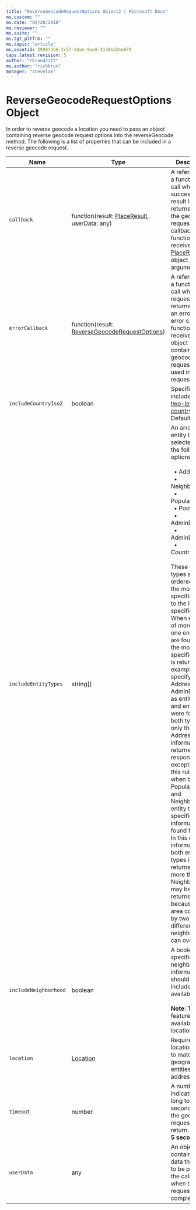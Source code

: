 ```yaml
---
title: "ReverseGeocodeRequestOptions Object2 | Microsoft Docs"
ms.custom: ""
ms.date: "02/28/2018"
ms.reviewer: ""
ms.suite: ""
ms.tgt_pltfrm: ""
ms.topic: "article"
ms.assetid: 2998fdb6-3c57-44ee-9ae8-31d81d24e878
caps.latest.revision: 5
author: "rbrundritt"
ms.author: "richbrun"
manager: "stevelom"
---
```

# ReverseGeocodeRequestOptions Object
In order to reverse geocode a location you need to pass an object containing reverse geocode request options into the reverseGeocode method. The following is a list of properties that can be included in a reverse geocode request.

Name                         | Type                                           | Description
---------------------------- | ---------------------------------------------- | ---------------------------------------------
`callback`                   | function(result: [PlaceResult](../v8-web-control/placeresult-object.md), userData: any)     | A reference to a function to call when a successful result is returned from the geocode request. The callback function will receive a [PlaceResult](../v8-web-control/placeresult-object.md) object as an argument.
`errorCallback`              | function(result: [ReverseGeocodeRequestOptions](https://msdn.microsoft.com/library/mt712816.aspx))     | A reference to a function to call when the request is returned with an error. The error callback function will receive an object containing the geocode request options used in the request.
`includeCountryIso2`         | boolean                                        | Specifies to include the [two-letter ISO country code](http://www.iso.org/iso/country_codes.htm). Default: **false**
`includeEntityTypes`         | string[]                                       | An array of entity types selected from the following options.<br/><br/>&nbsp;  • Address<br/>&nbsp;  • Neighborhood<br/>&nbsp;  • PopulatedPlace<br/>&nbsp;  • Postcode1<br/>&nbsp;  • AdminDivision1<br/>&nbsp;  • AdminDivision2<br/>&nbsp;  • CountryRegion<br/><br/>These entity types are ordered from the most specific entity to the least specific entity. When entities of more than one entity type are found, only the most specific entity is returned. For example, if you specify Address and AdminDistrict1 as entity types and entities were found for both types, only the Address entity information is returned in the response. One exception to this rule is when both PopulatedPlace and Neighborhood entity types are specified and information is found for both. In this case, the information for both entity types is returned. Also, more than one Neighborhood may be returned because the area covered by two different neighborhoods can overlap.
`includeNeighborhood`        | boolean                                        | A boolean that specifies that neighborhood information should be included when available. <br/><br/>**Note**: This feature isn’t available in all locations.
`location`                   | [Location](Location%20Class.md)                                       | Required. The location to use to match to geographic entities and addresses.
`timeout`                    | number                                         | A number indicating how long to wait, in seconds, for the geocode request to return. Default: **5 seconds**
`userData`                   | any                                            | An object containing any data that needs to be passed to the callback when the request is completed.
